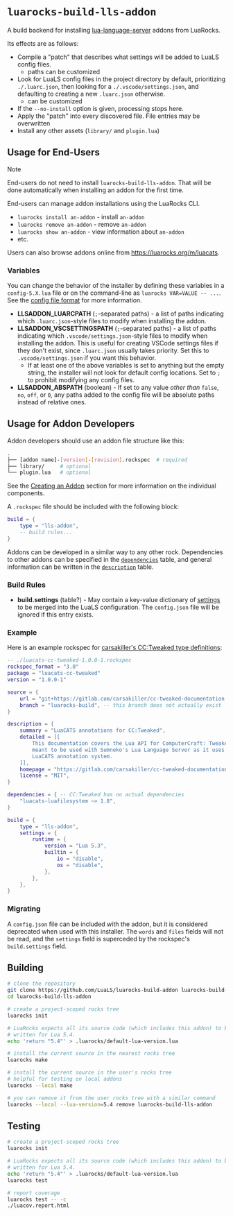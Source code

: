 # `luarocks-build-lls-addon`

A build backend for installing [lua-language-server](https://github.com/LuaLS/lua-language-server) addons from LuaRocks.

Its effects are as follows:

-   Compile a "patch" that describes what settings will be added to LuaLS config files.
    -   paths can be customized
-   Look for LuaLS config files in the project directory by default, prioritizing `./.luarc.json`, then looking for a `./.vscode/settings.json`, and defaulting to creating a new `.luarc.json` otherwise.
    -   can be customized
-   If the `--no-install` option is given, processing stops here.
-   Apply the "patch" into every discovered file. File entries may be overwritten
-   Install any other assets (`library/` and `plugin.lua`)

## Usage for End-Users

> [!NOTE]
> End-users do not need to install `luarocks-build-lls-addon`. That will be done automatically when installing an addon for the first time.

End-users can manage addon installations using the LuaRocks CLI.

-   `luarocks install an-addon` - install `an-addon`
-   `luarocks remove an-addon` - remove `an-addon`
-   `luarocks show an-addon` - view information about `an-addon`
-   etc.

Users can also browse addons online from https://luarocks.org/m/luacats.

### Variables

You can change the behavior of the installer by defining these variables in a `config-5.X.lua` file or on the command-line as `luarocks VAR=VALUE -- ...`. See the [config file format](https://github.com/luarocks/luarocks/blob/main/docs/config_file_format.md#variables) for more information.

-   **LLSADDON_LUARCPATH** (`;`-separated paths) - a list of paths indicating which `.luarc.json`-style files to modify when installing the addon.
-   **LLSADDON_VSCSETTINGSPATH** (`;`-separated paths) - a list of paths indicating which `.vscode/settings.json`-style files to modify when installing the addon. This is useful for creating VSCode settings files if they don't exist, since `.luarc.json` usually takes priority. Set this to `.vscode/settings.json` if you want this behavior.
    -   If at least one of the above variables is set to anything but the empty string, the installer will not look for default config locations. Set to `;` to prohibit modifying any config files.
-   **LLSADDON_ABSPATH** (boolean) - If set to any value _other than_ `false`, `no`, `off`, or `0`, any paths added to the config file will be absolute paths instead of relative ones.

## Usage for Addon Developers

Addon developers should use an addon file structure like this:

```sh
.
├── [addon name]-[version]-[revision].rockspec  # required
├── library/     # optional
└── plugin.lua   # optional
```

See the [Creating an Addon](https://luals.github.io/wiki/addons/#creating-an-addon) section for more information on the individual components.

A `.rockspec` file should be included with the following block:

```lua
build = {
    type = "lls-addon",
    -- build rules...
}
```

Addons can be developed in a similar way to any other rock. Dependencies to other addons can be specified in the [`dependencies`](https://github.com/luarocks/luarocks/blob/main/docs/rockspec_format.md#dependency-information) table, and general information can be written in the [`description`](https://github.com/luarocks/luarocks/blob/main/docs/rockspec_format.md#package-metadata) table.

### Build Rules

-   **build.settings** (table?) - May contain a key-value dictionary of [settings](https://luals.github.io/wiki/settings/) to be merged into the LuaLS configuration. The `config.json` file will be ignored if this entry exists.

### Example

Here is an example rockspec for [carsakiller's CC:Tweaked type definitions](https://gitlab.com/carsakiller/cc-tweaked-documentation):

```lua
-- ./luacats-cc-tweaked-1.0.0-1.rockspec
rockspec_format = "3.0"
package = "luacats-cc-tweaked"
version = "1.0.0-1"

source = {
    url = "git+https://gitlab.com/carsakiller/cc-tweaked-documentation.git",
    branch = "luarocks-build", -- this branch does not actually exist
}

description = {
    summary = "LuaCATS annotations for CC:Tweaked",
    detailed = [[
        This documentation covers the Lua API for ComputerCraft: Tweaked and is
        meant to be used with Sumneko's Lua Language Server as it uses its
        LuaCATS annotation system.
    ]],
    homepage = "https://gitlab.com/carsakiller/cc-tweaked-documentation",
    license = "MIT",
}

dependencies = { -- CC:Tweaked has no actual dependencies
    "luacats-luafilesystem ~> 1.8",
}

build = {
    type = "lls-addon",
    settings = {
        runtime = {
            version = "Lua 5.3",
            builtin = {
                io = "disable",
                os = "disable",
            },
        },
    },
}
```

### Migrating

A `config.json` file can be included with the addon, but it is considered deprecated when used with this installer. The `words` and `files` fields will not be read, and the `settings` field is superceded by the rockspec's `build.settings` field.

## Building

```sh
# clone the repository
git clone https://github.com/LuaLS/luarocks-build-addon luarocks-build-lls-addon
cd luarocks-build-lls-addon

# create a project-scoped rocks tree
luarocks init

# LuaRocks expects all its source code (which includes this addon) to be
# written for Lua 5.4.
echo 'return "5.4"' > .luarocks/default-lua-version.lua

# install the current source in the nearest rocks tree
luarocks make

# install the current source in the user's rocks tree
# helpful for testing on local addons
luarocks --local make

# you can remove it from the user rocks tree with a similar command
luarocks --local --lua-version=5.4 remove luarocks-build-lls-addon
```

## Testing

```sh
# create a project-scoped rocks tree
luarocks init

# LuaRocks expects all its source code (which includes this addon) to be
# written for Lua 5.4.
echo 'return "5.4"' > .luarocks/default-lua-version.lua
luarocks test

# report coverage
luarocks test -- -c
./luacov.report.html
```
